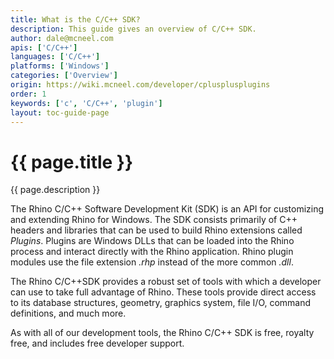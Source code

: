 ```yaml
---
title: What is the C/C++ SDK?
description: This guide gives an overview of C/C++ SDK.
author: dale@mcneel.com
apis: ['C/C++']
languages: ['C/C++']
platforms: ['Windows']
categories: ['Overview']
origin: https://wiki.mcneel.com/developer/cplusplusplugins
order: 1
keywords: ['c', 'C/C++', 'plugin']
layout: toc-guide-page
---
```


# {{ page.title }}

{{ page.description }}

The Rhino C/C++ Software Development Kit (SDK) is an API for customizing and extending Rhino for Windows. The SDK consists primarily of C++ headers and libraries that can be used to build Rhino extensions called *Plugins*. Plugins are Windows DLLs that can be loaded into the Rhino process and interact directly with the Rhino application. Rhino plugin modules use the file extension *.rhp* instead of the more common *.dll*.

The Rhino C/C++SDK provides a robust set of tools with which a developer can use to take full advantage of Rhino. These tools provide direct access to its database structures, geometry, graphics system, file I/O, command definitions, and much more.

As with all of our development tools, the Rhino C/C++ SDK is free, royalty free, and includes free developer support.

